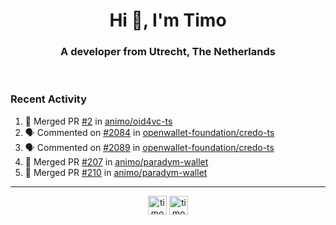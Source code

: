 <h1 align="center">Hi 👋, I'm Timo</h1>
<h3 align="center">A developer from Utrecht, The Netherlands</h3>
<br/>
<!-- https://github.com/rahuldkjain/github-profile-readme-generator --!>

<!--  <p align="left"><img src="https://github-readme-stats.vercel.app/api?username=timoglastra&show_icons=true&count_private=true&" alt="timoglastra" /></p> --!>

<!--
Github language stats
<p align="left"><img src="https://github-readme-stats.vercel.app/api/top-langs/?username=timoglastra&layout=compact" alt="timoglastra" /><p>
-->

<!-- Codestats language stats -->
<!-- <p align="left"><img src="https://codestats-readme.vercel.app/api/top-langs/?username=timoglastra&layout=compact&language_count=12" alt="timoglastra" /><p>    --!>
  
<h3>Recent Activity</h3>

<!--START_SECTION:activity-->
1. 🎉 Merged PR [#2](https://github.com/animo/oid4vc-ts/pull/2) in [animo/oid4vc-ts](https://github.com/animo/oid4vc-ts)
2. 🗣 Commented on [#2084](https://github.com/openwallet-foundation/credo-ts/issues/2084#issuecomment-2482150401) in [openwallet-foundation/credo-ts](https://github.com/openwallet-foundation/credo-ts)
3. 🗣 Commented on [#2089](https://github.com/openwallet-foundation/credo-ts/issues/2089#issuecomment-2482149212) in [openwallet-foundation/credo-ts](https://github.com/openwallet-foundation/credo-ts)
4. 🎉 Merged PR [#207](https://github.com/animo/paradym-wallet/pull/207) in [animo/paradym-wallet](https://github.com/animo/paradym-wallet)
5. 🎉 Merged PR [#210](https://github.com/animo/paradym-wallet/pull/210) in [animo/paradym-wallet](https://github.com/animo/paradym-wallet)
<!--END_SECTION:activity-->

---

<p align="center">
<a href="https://twitter.com/timoglastra" target="blank"><img align="center" src="https://cdn.jsdelivr.net/npm/simple-icons@3.0.1/icons/twitter.svg" alt="timoglastra" height="30" width="30" /></a>
<a href="https://linkedin.com/in/timoglastra" target="blank"><img align="center" src="https://cdn.jsdelivr.net/npm/simple-icons@3.0.1/icons/linkedin.svg" alt="timoglastra" height="30" width="30" /></a>
</p>



